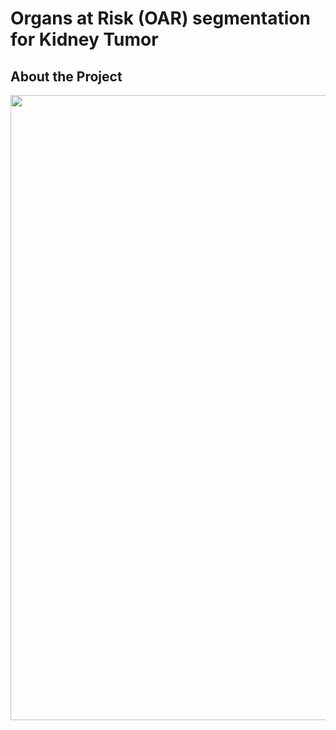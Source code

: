 # Organs at Risk (OAR) segmentation for Kidney Tumor

## About the Project


<img src="[https://your-image-url.type](https://user-images.githubusercontent.com/76595496/197849478-a415a116-0340-4174-adff-b36b4d5b9b20.png)" width="1000">




